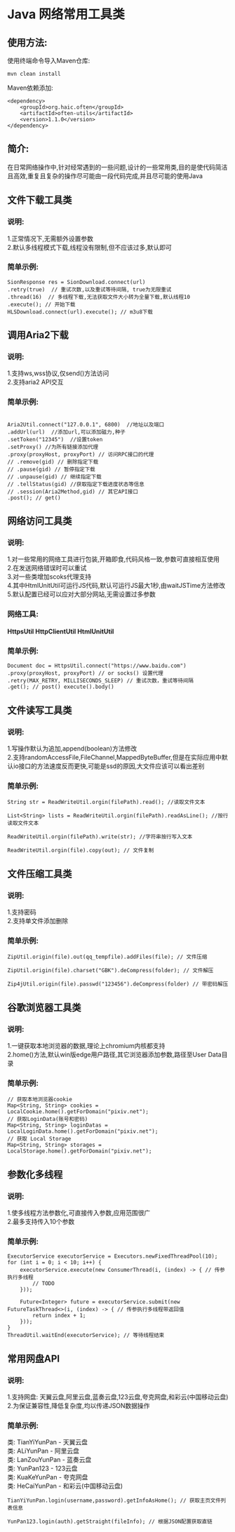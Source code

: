Java 网络常用工具类
===============

使用方法:
-------

使用终端命令导入Maven仓库:

```
mvn clean install
```

Maven依赖添加:

```
<dependency>
    <groupId>org.haic.often</groupId>
    <artifactId>often-utils</artifactId>
    <version>1.1.0</version>
</dependency>
```

简介:
----

在日常网络操作中,针对经常遇到的一些问题,设计的一些常用类,目的是使代码简洁且高效,重复且复杂的操作尽可能由一段代码完成,并且尽可能的使用Java

文件下载工具类
------------

### 说明:

1.正常情况下,无需额外设置参数  
2.默认多线程模式下载,线程没有限制,但不应该过多,默认即可

### 简单示例:

```
SionResponse res = SionDownload.connect(url)   
.retry(true)  // 重试次数,以及重试等待间隔, true为无限重试
.thread(16)  // 多线程下载,无法获取文件大小转为全量下载,默认线程10  
.execute(); // 开始下载
HLSDownload.connect(url).execute(); // m3u8下载
```

## 调用Aria2下载

### 说明:

1.支持ws,wss协议,仅send()方法访问  
2.支持aria2 API交互

### 简单示例:

```

Aria2Util.connect("127.0.0.1", 6800)  //地址以及端口  
.addUrl(url)  //添加url,可以添加磁力,种子  
.setToken("12345")  //设置token  
.setProxy() //为所有链接添加代理
.proxy(proxyHost, proxyPort) // 访问RPC接口的代理
// .remove(gid) // 删除指定下载
// .pause(gid) // 暂停指定下载
// .unpause(gid) // 继续指定下载
// .tellStatus(gid) //获取指定下载进度状态等信息
// .session(Aria2Method,gid) // 其它API接口
.post(); // get()
```

网络访问工具类
------------

### 说明:

1.对一些常用的网络工具进行包装,开箱即食,代码风格一致,参数可直接相互使用  
2.在发送网络错误时可以重试  
3.对一些类增加scoks代理支持  
4.其中HtmlUnitUtil可运行JS代码,默认可运行JS最大1秒,由waitJSTime方法修改  
5.默认配置已经可以应对大部分网站,无需设置过多参数

### 网络工具:

#### HttpsUtil HttpClientUtil HtmlUnitUtil

### 简单示例:

```
Document doc = HttpsUtil.connect("https://www.baidu.com")
.proxy(proxyHost, proxyPort) // or socks() 设置代理  
.retry(MAX_RETRY, MILLISECONDS_SLEEP) // 重试次数，重试等待间隔   
.get(); // post() execute().body()  
```

文件读写工具类
-----------

### 说明:

1.写操作默认为追加,append(boolean)方法修改   
2.支持randomAccessFile,FileChannel,MappedByteBuffer,但是在实际应用中默认io接口的方法速度反而更快,可能是ssd的原因,大文件应该可以看出差别

### 简单示例:

```
String str = ReadWriteUtil.orgin(filePath).read(); //读取文件文本  

List<String> lists = ReadWriteUtil.orgin(filePath).readAsLine(); //按行读取文件文本  

ReadWriteUtil.orgin(filePath).write(str); //字符串按行写入文本  

ReadWriteUtil.orgin(file).copy(out); // 文件复制
```

文件压缩工具类
-----------

### 说明:

1.支持密码  
2.支持单文件添加删除

### 简单示例:

```
ZipUtil.origin(file).out(qq_tempfile).addFiles(file); // 文件压缩  

ZipUtil.origin(file).charset("GBK").deCompress(folder); // 文件解压

Zip4jUtil.origin(file).passwd("123456").deCompress(folder) // 带密码解压
```

谷歌浏览器工具类
-------------

### 说明:

1.一键获取本地浏览器的数据,理论上chromium内核都支持  
2.home()方法,默认win版edge用户路径,其它浏览器添加参数,路径至User Data目录

### 简单示例:

```
// 获取本地浏览器cookie   
Map<String, String> cookies = LocalCookie.home().getForDomain("pixiv.net");
// 获取LoginData(账号和密码)  
Map<String, String> loginDatas = LocalLoginData.home().getForDomain("pixiv.net");
// 获取 Local Storage  
Map<String, String> storages = LocalStorage.home().getForDomain("pixiv.net");

```

参数化多线程
----------

### 说明:

1.使多线程方法参数化,可直接传入参数,应用范围很广  
2.最多支持传入10个参数

### 简单示例:

```
ExecutorService executorService = Executors.newFixedThreadPool(10);
for (int i = 0; i < 10; i++) {	
	executorService.execute(new ConsumerThread(i, (index) -> { // 传参执行多线程
		// TODO
	}));
			
	Future<Integer> future = executorService.submit(new FutureTaskThread<>(i, (index) -> { // 传参执行多线程带返回值
		return index + 1;
	}));
}
ThreadUtil.waitEnd(executorService); // 等待线程结束
```

常用网盘API
----------

### 说明:

1.支持网盘: 天翼云盘,阿里云盘,蓝奏云盘,123云盘,夸克网盘,和彩云(中国移动云盘)   
2.为保证兼容性,降低复杂度,均以传递JSON数据操作

### 简单示例:

类: TianYiYunPan - 天翼云盘  
类: ALiYunPan - 阿里云盘  
类: LanZouYunPan - 蓝奏云盘  
类: YunPan123 - 123云盘  
类: KuaKeYunPan - 夸克网盘  
类: HeCaiYunPan - 和彩云(中国移动云盘)

```
TianYiYunPan.login(username,password).getInfoAsHome(); // 获取主页文件列表信息

YunPan123.login(auth).getStraight(fileInfo); // 根据JSON配置获取直链
```
